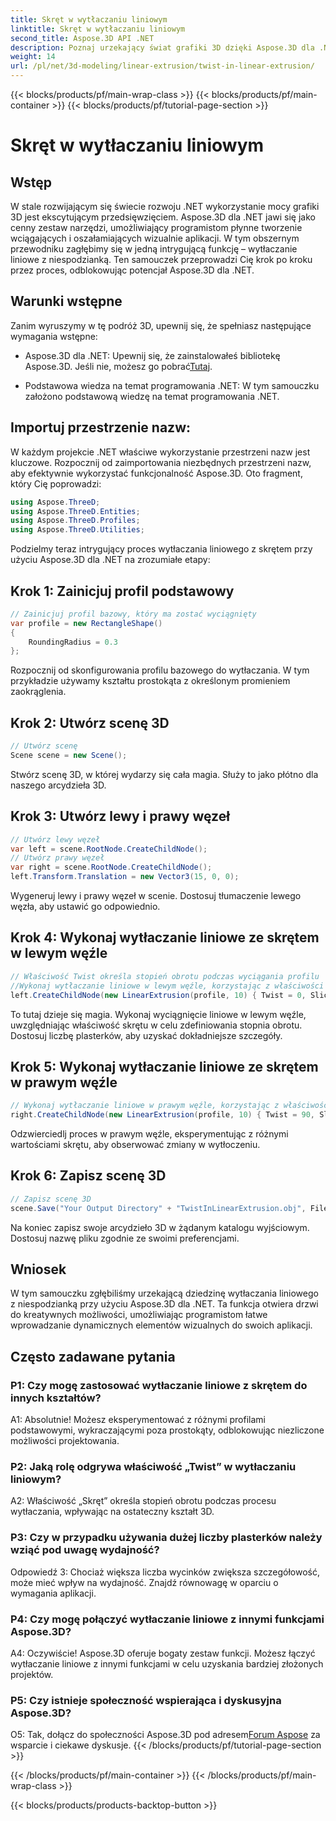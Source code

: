 ```yaml
---
title: Skręt w wytłaczaniu liniowym
linktitle: Skręt w wytłaczaniu liniowym
second_title: Aspose.3D API .NET
description: Poznaj urzekający świat grafiki 3D dzięki Aspose.3D dla .NET. Naucz się krok po kroku wytłaczania liniowego z niespodzianką.
weight: 14
url: /pl/net/3d-modeling/linear-extrusion/twist-in-linear-extrusion/
---
```


{{< blocks/products/pf/main-wrap-class >}}
{{< blocks/products/pf/main-container >}}
{{< blocks/products/pf/tutorial-page-section >}}

# Skręt w wytłaczaniu liniowym

## Wstęp

W stale rozwijającym się świecie rozwoju .NET wykorzystanie mocy grafiki 3D jest ekscytującym przedsięwzięciem. Aspose.3D dla .NET jawi się jako cenny zestaw narzędzi, umożliwiający programistom płynne tworzenie wciągających i oszałamiających wizualnie aplikacji. W tym obszernym przewodniku zagłębimy się w jedną intrygującą funkcję – wytłaczanie liniowe z niespodzianką. Ten samouczek przeprowadzi Cię krok po kroku przez proces, odblokowując potencjał Aspose.3D dla .NET.

## Warunki wstępne

Zanim wyruszymy w tę podróż 3D, upewnij się, że spełniasz następujące wymagania wstępne:

-  Aspose.3D dla .NET: Upewnij się, że zainstalowałeś bibliotekę Aspose.3D. Jeśli nie, możesz go pobrać[Tutaj](https://releases.aspose.com/3d/net/).

- Podstawowa wiedza na temat programowania .NET: W tym samouczku założono podstawową wiedzę na temat programowania .NET.

## Importuj przestrzenie nazw:

W każdym projekcie .NET właściwe wykorzystanie przestrzeni nazw jest kluczowe. Rozpocznij od zaimportowania niezbędnych przestrzeni nazw, aby efektywnie wykorzystać funkcjonalność Aspose.3D. Oto fragment, który Cię poprowadzi:

```csharp
using Aspose.ThreeD;
using Aspose.ThreeD.Entities;
using Aspose.ThreeD.Profiles;
using Aspose.ThreeD.Utilities;
```

Podzielmy teraz intrygujący proces wytłaczania liniowego z skrętem przy użyciu Aspose.3D dla .NET na zrozumiałe etapy:

## Krok 1: Zainicjuj profil podstawowy

```csharp
// Zainicjuj profil bazowy, który ma zostać wyciągnięty
var profile = new RectangleShape()
{
    RoundingRadius = 0.3
};
```

Rozpocznij od skonfigurowania profilu bazowego do wytłaczania. W tym przykładzie używamy kształtu prostokąta z określonym promieniem zaokrąglenia.

## Krok 2: Utwórz scenę 3D

```csharp
// Utwórz scenę
Scene scene = new Scene();
```

Stwórz scenę 3D, w której wydarzy się cała magia. Służy to jako płótno dla naszego arcydzieła 3D.

## Krok 3: Utwórz lewy i prawy węzeł

```csharp
// Utwórz lewy węzeł
var left = scene.RootNode.CreateChildNode();
// Utwórz prawy węzeł
var right = scene.RootNode.CreateChildNode();
left.Transform.Translation = new Vector3(15, 0, 0);
```

Wygeneruj lewy i prawy węzeł w scenie. Dostosuj tłumaczenie lewego węzła, aby ustawić go odpowiednio.

## Krok 4: Wykonaj wytłaczanie liniowe ze skrętem w lewym węźle

```csharp
// Właściwość Twist określa stopień obrotu podczas wyciągania profilu
//Wykonaj wytłaczanie liniowe w lewym węźle, korzystając z właściwości skrętu i plasterków
left.CreateChildNode(new LinearExtrusion(profile, 10) { Twist = 0, Slices = 100 });
```

To tutaj dzieje się magia. Wykonaj wyciągnięcie liniowe w lewym węźle, uwzględniając właściwość skrętu w celu zdefiniowania stopnia obrotu. Dostosuj liczbę plasterków, aby uzyskać dokładniejsze szczegóły.

## Krok 5: Wykonaj wytłaczanie liniowe ze skrętem w prawym węźle

```csharp
// Wykonaj wytłaczanie liniowe w prawym węźle, korzystając z właściwości skrętu i plasterków
right.CreateChildNode(new LinearExtrusion(profile, 10) { Twist = 90, Slices = 100 });
```

Odzwierciedlj proces w prawym węźle, eksperymentując z różnymi wartościami skrętu, aby obserwować zmiany w wytłoczeniu.

## Krok 6: Zapisz scenę 3D

```csharp
// Zapisz scenę 3D
scene.Save("Your Output Directory" + "TwistInLinearExtrusion.obj", FileFormat.WavefrontOBJ);
```

Na koniec zapisz swoje arcydzieło 3D w żądanym katalogu wyjściowym. Dostosuj nazwę pliku zgodnie ze swoimi preferencjami.

## Wniosek

W tym samouczku zgłębiliśmy urzekającą dziedzinę wytłaczania liniowego z niespodzianką przy użyciu Aspose.3D dla .NET. Ta funkcja otwiera drzwi do kreatywnych możliwości, umożliwiając programistom łatwe wprowadzanie dynamicznych elementów wizualnych do swoich aplikacji.

## Często zadawane pytania

### P1: Czy mogę zastosować wytłaczanie liniowe z skrętem do innych kształtów?

A1: Absolutnie! Możesz eksperymentować z różnymi profilami podstawowymi, wykraczającymi poza prostokąty, odblokowując niezliczone możliwości projektowania.

### P2: Jaką rolę odgrywa właściwość „Twist” w wytłaczaniu liniowym?

A2: Właściwość „Skręt” określa stopień obrotu podczas procesu wytłaczania, wpływając na ostateczny kształt 3D.

### P3: Czy w przypadku używania dużej liczby plasterków należy wziąć pod uwagę wydajność?

Odpowiedź 3: Chociaż większa liczba wycinków zwiększa szczegółowość, może mieć wpływ na wydajność. Znajdź równowagę w oparciu o wymagania aplikacji.

### P4: Czy mogę połączyć wytłaczanie liniowe z innymi funkcjami Aspose.3D?

A4: Oczywiście! Aspose.3D oferuje bogaty zestaw funkcji. Możesz łączyć wytłaczanie liniowe z innymi funkcjami w celu uzyskania bardziej złożonych projektów.

### P5: Czy istnieje społeczność wspierająca i dyskusyjna Aspose.3D?

 O5: Tak, dołącz do społeczności Aspose.3D pod adresem[Forum Aspose](https://forum.aspose.com/c/3d/18) za wsparcie i ciekawe dyskusje.
{{< /blocks/products/pf/tutorial-page-section >}}

{{< /blocks/products/pf/main-container >}}
{{< /blocks/products/pf/main-wrap-class >}}

{{< blocks/products/products-backtop-button >}}
